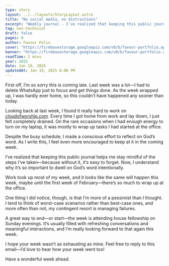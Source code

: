 ```yaml
---
type: story
layout: ../../layouts/StoryLayout.astro
title: "No social media, no distractions"
excerpt: "Weekly journal - I’ve realized that keeping this public journal helps me stay mindful of the steps I’ve taken—because without it, it’s easy to forget."
tag: non-technical
draft: false
pages: 0
author: Favour Felix
cover: "https://firebasestorage.googleapis.com/v0/b/favour-portfolio.appspot.com/o/stories%2Fno-social-media.jpg?alt=media&token=dbb32fe2-d517-44fb-9290-1636db548978"
banner: "https://firebasestorage.googleapis.com/v0/b/favour-portfolio.appspot.com/o/stories%2Fno-social-media.jpg?alt=media&token=dbb32fe2-d517-44fb-9290-1636db548978"
readTime: 2 mins
year: 2025
date: Jan 19, 2025
updatedAt: Jan 19, 2025 8:00 PM
---
```


First off, I’m so sorry this is coming late. Last week was a lot—I had to delete WhatsApp just to focus and get things done. As the week wrapped up, I was hardly ever home, so this couldn’t have happened any sooner than today.

Looking back at last week, I found it really hard to work on [cloudofworship.com](https://cloudofworship.com). Every time I got home from work and lay down, I just felt completely drained. On the rare occasions when I had enough energy to turn on my laptop, it was mostly to wrap up tasks I had started at the office.

Despite the busy schedule, I made a conscious effort to reflect on God’s word. As I write this, I feel even more encouraged to keep at it in the coming week. 

I’ve realized that keeping this public journal helps me stay mindful of the steps I’ve taken—because without it, it’s easy to forget. Now, I understand why it’s so important to dwell on God’s word intentionally.

Work took up most of my week, and it looks like the same will happen this week, maybe until the first week of February—there’s so much to wrap up at the office. 

One thing I did notice, though, is that I’m more of a pessimist than I thought. I tend to think of worst-case scenarios rather than best-case ones, and more often than not, my contingent resort is managing failures.

A great way to end—or start—the week is attending house fellowship on Sunday evenings. It’s usually filled with refreshing conversations and meaningful interactions, and I’m really looking forward to that again this week.

I hope your week wasn’t as exhausting as mine. Feel free to reply to this email—I’d love to hear how your week went too!

Have a wonderful week ahead.
